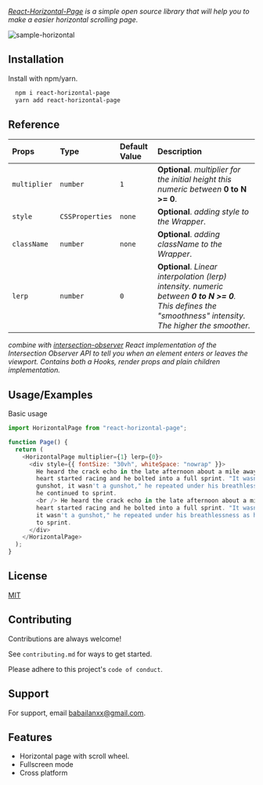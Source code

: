 _[React-Horizontal-Page](https://github.com/Horizontal-Page/react-horizontal-page) is a simple open source library that will help you to make a easier horizontal scrolling page._

![sample-horizontal](https://user-images.githubusercontent.com/83863770/176731112-16fd3f1a-cae8-489f-8fbe-a20609fc5742.gif)

## Installation

Install with npm/yarn.

```bash
  npm i react-horizontal-page
  yarn add react-horizontal-page
```

## Reference

| Props        | Type            | Default Value | Description                                                                                                                                               |
| :----------- | :-------------- | :------------ | :-------------------------------------------------------------------------------------------------------------------------------------------------------- |
| `multiplier` | `number`        | `1`           | **Optional**. _multiplier for the initial height this numeric between_ **0 to N >= 0**.                                                                   |
| `style`      | `CSSProperties` | `none`        | **Optional**. _adding style to the Wrapper_.                                                                                                              |
| `className`  | `number`        | `none`        | **Optional**. _adding className to the Wrapper_.                                                                                                          |
| `lerp`       | `number`        | `0`           | **Optional**. _Linear interpolation (lerp) intensity. numeric between **0 to N >= 0**. This defines the "smoothness" intensity. The higher the smoother._ |

_combine with [intersection-observer](https://www.npmjs.com/package/react-intersection-observer) React implementation of the Intersection Observer API to tell you when an element enters or leaves the viewport. Contains both a Hooks, render props and plain children implementation._

## Usage/Examples

Basic usage

```javascript
import HorizontalPage from "react-horizontal-page";

function Page() {
  return (
    <HorizontalPage multiplier={1} lerp={0}>
      <div style={{ fontSize: "30vh", whiteSpace: "nowrap" }}>
        He heard the crack echo in the late afternoon about a mile away. His
        heart started racing and he bolted into a full sprint. "It wasn't a
        gunshot, it wasn't a gunshot," he repeated under his breathlessness as
        he continued to sprint.
        <br /> He heard the crack echo in the late afternoon about a mile away. His
        heart started racing and he bolted into a full sprint. "It wasn't a gunshot,
        it wasn't a gunshot," he repeated under his breathlessness as he continued
        to sprint.
      </div>
    </HorizontalPage>
  );
}
```

## License

[MIT](https://github.com/Horizontal-Page/react-horizontal-page/blob/master/LICENSE)

## Contributing

Contributions are always welcome!

See `contributing.md` for ways to get started.

Please adhere to this project's `code of conduct`.

## Support

For support, email babailanxx@gmail.com.

## Features

- Horizontal page with scroll wheel.
- Fullscreen mode
- Cross platform
